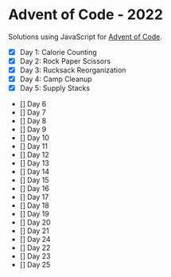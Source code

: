 # Advent of Code - 2022

Solutions using JavaScript for [Advent of Code](https://adventofcode.com/2022).

- [x] Day 1: Calorie Counting
- [X] Day 2: Rock Paper Scissors
- [X] Day 3: Rucksack Reorganization
- [X] Day 4: Camp Cleanup
- [X] Day 5: Supply Stacks
- [] Day 6
- [] Day 7
- [] Day 8
- [] Day 9
- [] Day 10
- [] Day 11
- [] Day 12
- [] Day 13
- [] Day 14
- [] Day 15
- [] Day 16
- [] Day 17
- [] Day 18
- [] Day 19
- [] Day 20
- [] Day 21
- [] Day 24
- [] Day 22
- [] Day 23
- [] Day 25